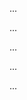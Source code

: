 <panel type="warning" header=":trophy: Can use documentation tools :star::star:" expandable expanded no-close>

<panel type="warning" header=":trophy: Can explain JavaDoc :star::star:" expandable>
  <include src="../../book/documentation/tools/javaDoc/what/full.md" />
  <panel header=":trophy: Evidence" expanded>

...

  </panel>
</panel>

<panel type="warning" header=":trophy: Can write Javadoc comments :star::star:" expandable>
  <include src="../../book/documentation/tools/javaDoc/how/full.md" />
  <panel header=":trophy: Evidence" expanded>

...

  </panel>
</panel>

<panel type="warning" header=":trophy: Can explain Markdown :star::star:" expandable>
  <include src="../../book/documentation/tools/markdown/what/full.md" />
  <panel header=":trophy: Evidence" expanded>

...

  </panel>
</panel>

<panel type="warning" header=":trophy: Can write documents in Markdown format :star::star:" expandable>
  <include src="../../book/documentation/tools/markdown/how/full.md" />
  <panel header=":trophy: Evidence" expanded>

...

  </panel>
</panel>

<panel type="info" header=":trophy: Can use basic AsciiDoc :star::star::star:" expandable>
  <include src="../../book/documentation/tools/asciiDoc/what/full.md" />
  <panel header=":trophy: Evidence" expanded>

...

  </panel>
</panel>

</panel>
